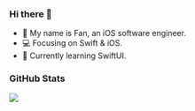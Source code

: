 ### Hi there 👋

- 💼 My name is Fan, an iOS software engineer.
- 💻 Focusing on Swift & iOS.
- 🌱 Currently learning SwiftUI.

### GitHub Stats

<img src="https://github-readme-stats.vercel.app/api?username=yeziahehe&hide_title=true&show_icons=true&icon_color=007aff&text_color=333&bg_color=fff" />
